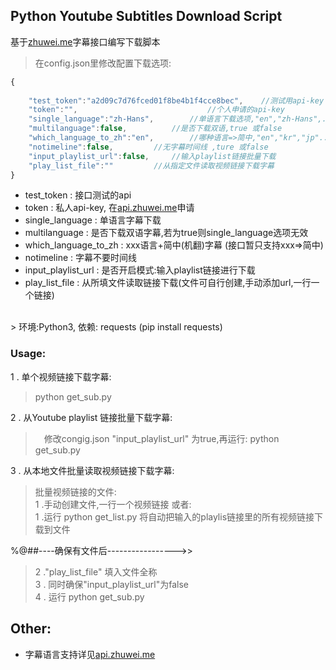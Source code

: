 ## Python Youtube Subtitles Download Script

基于[zhuwei.me](https://api.zhuwei.me)字幕接口编写下载脚本<br>

>在config.json里修改配置下载选项:<br>
```javascript
{
	
	"test_token":"a2d09c7d76fced01f8be4b1f4cce8bec",  	//测试用api-key
	"token":"", 				       		//个人申请的api-key
	"single_language":"zh-Hans",		//单语言下载选项,"en","zh-Hans",...
	"multilanguage":false,			//是否下载双语,true 或false
	"which_language_to_zh":"en",		//哪种语言=>简中,"en","kr","jp"...
	"notimeline":false,			//无字幕时间线 ,ture 或false
	"input_playlist_url":false,		//输入playlist链接批量下载
	"play_list_file":""			//从指定文件读取视频链接下载字幕
}
```
* test_token : 接口测试的api
* token : 私人api-key, 在[api.zhuwei.me](https://api.zhuwei.me)申请
* single_language : 单语言字幕下载
* multilanguage : 是否下载双语字幕,若为true则single_language选项无效
* which_language_to_zh : xxx语言+简中(机翻)字幕 (接口暂只支持xxx=>简中)
* notimeline : 字幕不要时间线
* input_playlist_url : 是否开启模式:输入playlist链接进行下载
* play_list_file : 从所填文件读取链接下载(文件可自行创建,手动添加url,一行一个链接)
<br>
> 环境:Python3, 依赖: requests (pip install requests)

### Usage:
1 . 单个视频链接下载字幕:

> python get_sub.py

2 . 从Youtube playlist 链接批量下载字幕:
>　修改congig.json  "input_playlist_url" 为true,再运行:
> python get_sub.py

3 . 从本地文件批量读取视频链接下载字幕:
>批量视频链接的文件:<br>1 .手动创建文件,一行一个视频链接 或者:<br> 1 .运行 python get_list.py 将自动把输入的playlis链接里的所有视频链接下载到文件<br> 

%@##----确保有文件后----------------->><br>
>2 ."play_list_file" 填入文件全称<br>3 . 同时确保"input_playlist_url"为false<br>4 . 运行 python get_sub.py

## Other:

* 字幕语言支持详见[api.zhuwei.me](https://api.zhuwei.me)